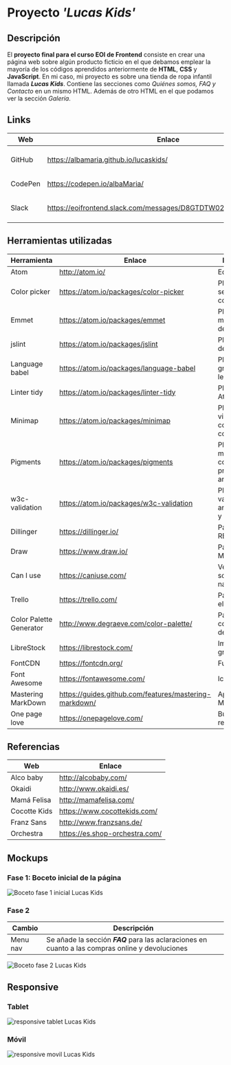 # **Proyecto _'Lucas Kids'_**



## Descripción
El **proyecto final para el curso EOI de Frontend** consiste en crear una página web sobre algún producto ficticio en el que debamos emplear la mayoría de los códigos aprendidos anteriormente de **HTML**, **CSS** y **JavaScript**. 
En mi caso, mi proyecto es sobre una tienda de ropa infantil llamada _**Lucas Kids**_. Contiene las secciones como _Quiénes somos, FAQ y Contacto_ en un mismo HTML. Además de otro HTML en el que podamos ver la sección _Galería_.

## Links
Web | Enlace | Descripción
------------ | ------------- | -------------
GitHub | https://albamaria.github.io/lucaskids/ | GitHub pages _'Lucas Kids'_ 
CodePen | https://codepen.io/albaMaria/ | Usuario CodePen 
Slack | https://eoifrontend.slack.com/messages/D8GTDTW02/team/U8G7YBJKS/ | Usuario Slack *EOI Frontend* 

## Herramientas utilizadas
Herramienta | Enlace | Descripción
------------ | ------------- | -------------
Atom | http://atom.io/| Editor de texto
Color picker | https://atom.io/packages/color-picker | Plugin para seleccionar color
Emmet | https://atom.io/packages/emmet | Plugin para mejorar el flujo de trabajo
jslint | https://atom.io/packages/jslint | Plugin informe de errores
Language babel | https://atom.io/packages/language-babel | Plugin gramática del lenguaje
Linter tidy | https://atom.io/packages/linter-tidy | Plugin para Atom
Minimap | https://atom.io/packages/minimap | Plugin para la vista previa del código fuente completo
Pigments | https://atom.io/packages/pigments | Plugin para mostrar colores en proyectos y archivos
w3c-validation | https://atom.io/packages/w3c-validation | Plugin validación archivos HTML y CSS
Dillinger | https://dillinger.io/ | Para editar el README
Draw | https://www.draw.io/ | Para crear los Mockups
Can I use |https://caniuse.com/ | Verificar soporte en navegadores
Trello | https://trello.com/ | Para organizar el trabajo
Color Palette Generator | http://www.degraeve.com/color-palette/ | Para combinaciones de color
LibreStock | https://librestock.com/ | Imágenes gratis
FontCDN | https://fontcdn.org/ | Fuentes
Font Awesome | https://fontawesome.com/ | Iconos 
Mastering MarkDown | https://guides.github.com/features/mastering-markdown/ | Apuntes para MarkDown
One page love | https://onepagelove.com/ | Búsqueda de referencias

## Referencias
Web | Enlace 
------------ | ------------- 
Alco baby | http://alcobaby.com/
Okaidi | http://www.okaidi.es/
Mamá Felisa | http://mamafelisa.com/
Cocotte Kids | https://www.cocottekids.com/
Franz Sans | http://www.franzsans.de/
Orchestra | https://es.shop-orchestra.com/

## Mockups
### **Fase 1: Boceto inicial de la página**

![Boceto fase 1 inicial Lucas Kids](https://github.com/albaMaria/lucaskids/blob/master/img/bocetolucaskidsinicial.png "Boceto Lucas Kids fase 1")

### **Fase 2**

Cambio | Descripción
------------ | ------------- 
Menu nav | Se añade la sección _**FAQ**_ para las aclaraciones en cuanto a las compras online y devoluciones


![Boceto fase 2 Lucas Kids](https://github.com/albaMaria/lucaskids/blob/master/img/bocetolucaskids.png "Boceto Lucas Kids fase 2")

## Responsive
### **Tablet**
![responsive tablet Lucas Kids](https://raw.githubusercontent.com/albaMaria/lucaskids/master/img/bocetoResponsiveTablet.png "Boceto responsive tablet")

### **Móvil**
![responsive movil Lucas Kids](https://raw.githubusercontent.com/albaMaria/lucaskids/master/img/bocetoResponsiveMovil.png "Boceto responsive movil")

